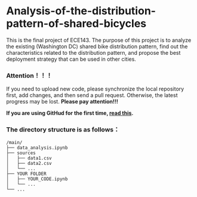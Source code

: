 # Analysis-of-the-distribution-pattern-of-shared-bicycles
This is the final project of ECE143. The purpose of this project is to analyze the existing (Washington DC) shared bike distribution pattern, find out the characteristics related to the distribution pattern, and propose the best deployment strategy that can be used in other cities.

### Attention！！！
If you need to upload new code, please synchronize the local repository first, add changes, and then send a pull request. Otherwise, the latest progress may be lost. **Please pay attention!!!**

**If you are using GitHud for the first time, [read this](https://docs.github.com/en).**

### The directory structure is as follows：
```
/main/
├── data_analysis.ipynb
├── sources
│   ├── data1.csv
│   ├── data2.csv
│   └── ...
├── YOUR FOLDER
│   ├── YOUR_CODE.ipynb
│   └── ...
└── ...
```
